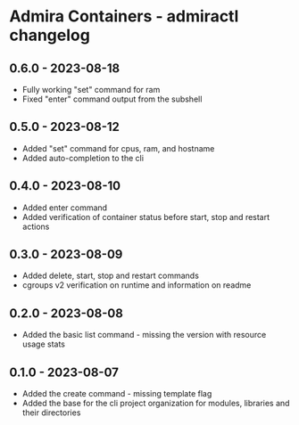 # Admira Containers - admiractl changelog

## 0.6.0 - 2023-08-18

* Fully working "set" command for ram
* Fixed "enter" command output from the subshell

## 0.5.0 - 2023-08-12

* Added "set" command for cpus, ram, and hostname
* Added auto-completion to the cli

## 0.4.0 - 2023-08-10

* Added enter command
* Added verification of container status before start, stop and restart actions

## 0.3.0 - 2023-08-09

* Added delete, start, stop and restart commands
* cgroups v2 verification on runtime and information on readme

## 0.2.0 - 2023-08-08

* Added the basic list command - missing the version with resource usage stats

## 0.1.0 - 2023-08-07

* Added the create command - missing template flag
* Added the base for the cli project organization for modules, libraries and their directories